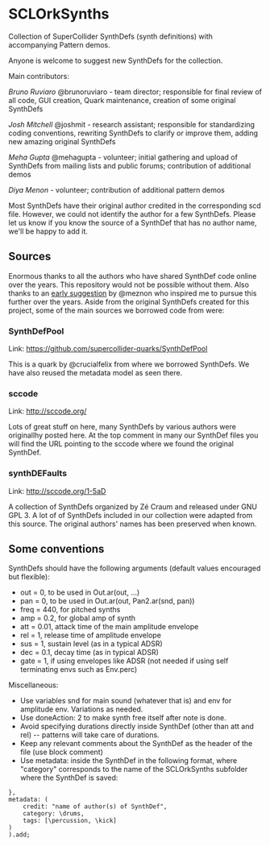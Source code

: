 SCLOrkSynths
======================
 
Collection of SuperCollider SynthDefs (synth definitions) with accompanying Pattern demos.

Anyone is welcome to suggest new SynthDefs for the collection.

Main contributors:

*Bruno Ruviaro* @brunoruviaro - team director; responsible for final review of all code, GUI creation, Quark maintenance, creation of some original SynthDefs

*Josh Mitchell* @joshmit - research assistant; responsible for standardizing coding conventions, rewriting SynthDefs to clarify or improve them, adding new amazing original SynthDefs

*Meha Gupta* @mehagupta - volunteer; initial gathering and upload of SynthDefs from mailing lists and public forums; contribution of additional demos

*Diya Menon* - volunteer; contribution of additional pattern demos

Most SynthDefs have their original author credited in the corresponding scd file. However, we could not identify the author for a few SynthDefs. Please let us know if you know the source of a SynthDef that has no author name, we'll be happy to add it.

## Sources

Enormous thanks to all the authors who have shared SynthDef code online over the years. This repository would not be possible without them. Also thanks to an [early suggestion](https://github.com/SCLOrkHub/SCLOrkSynths/issues/2) by @meznon who inspired me to pursue this further over the years. Aside from the original SynthDefs created for this project, some of the main sources we borrowed code from were:

### SynthDefPool
Link: https://github.com/supercollider-quarks/SynthDefPool

This is a quark by @crucialfelix from where we borrowed SynthDefs. We have also reused the metadata model as seen there.

### sccode
Link: http://sccode.org/ 

Lots of great stuff on here, many SynthDefs by various authors were originallhy posted here. At the top comment in many our SynthDef files you will find the URL pointing to the sccode where we found the original SynthDef.

### synthDEFaults
Link: http://sccode.org/1-5aD 

A collection of SynthDefs organized by Zé Craum and released under GNU GPL 3. A lot of of SynthDefs included in our collection were adapted from this source. The original authors' names has been preserved when known.

## Some conventions

SynthDefs should have the following arguments (default values encouraged but flexible):

* out = 0, to be used in Out.ar(out, ...)
* pan = 0, to be used in Out.ar(out, Pan2.ar(snd, pan))
* freq = 440, for pitched synths
* amp = 0.2, for global amp of synth
* att = 0.01, attack time of the main amplitude envelope
* rel = 1, release time of amplitude envelope
* sus = 1, sustain level (as in a typical ADSR)
* dec = 0.1, decay time (as in typical ADSR)
* gate = 1, if using envelopes like ADSR (not needed if using self terminating envs such as Env.perc)

Miscellaneous:

* Use variables snd for main sound (whatever that is) and env for amplitude env. Variations as needed.
* Use doneAction: 2 to make synth free itself after note is done.
* Avoid specifying durations directly inside SynthDef (other than att and rel) -- patterns will take care of durations.
* Keep any relevant comments about the SynthDef as the header of the file (use block comment)
* Use metadata: inside the SynthDef in the following format, where "category" corresponds to the name of the SCLOrkSynths subfolder where the SynthDef is saved:

```
},
metadata: (
	credit: "name of author(s) of SynthDef",
	category: \drums,
	tags: [\percussion, \kick]
)
).add;
```



